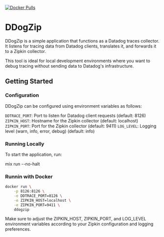 <p>
  <a href="https://hub.docker.com/r/luisgabrielroldan/ddogzip"><img alt="Docker Pulls" src="https://img.shields.io/docker/image-size/luisgabrielroldan/ddogzip"></a>
</p>

# DDogZip

DDogZip is a simple application that functions as a Datadog traces collector. It listens for tracing data from Datadog clients, translates it, and forwards it to a Zipkin collector.

This tool is ideal for local development environments where you want to debug tracing without sending data to Datadog's infrastructure.

## Getting Started


### Configuration

DDogZip can be configured using environment variables as follows:

`DDTRACE_PORT`: Port to listen for Datadog client requests (default: 8126)
`ZIPKIN_HOST`: Hostname for the Zipkin collector (default: localhost)
`ZIPKIN_PORT`: Port for the Zipkin collector (default: 9411)
`LOG_LEVEL`: Logging level (warn, info, error, debug) (default: info)

### Running Locally

To start the application, run:

mix run --no-halt

### Runnin with Docker
```bash
docker run \
    -p 8126:8126 \
    -e DDTRACE_PORT=8126 \
    -e ZIPKIN_HOST=localhost \
    -e ZIPKIN_PORT=9411 \
    ddogzip
```

Make sure to adjust the ZIPKIN_HOST, ZIPKIN_PORT, and LOG_LEVEL environment variables according to your Zipkin configuration and logging preferences.
